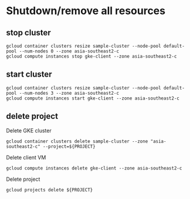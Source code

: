 # Shutdown/remove all resources
## stop cluster
```
gcloud container clusters resize sample-cluster --node-pool default-pool --num-nodes 0 --zone asia-southeast2-c
gcloud compute instances stop gke-client --zone asia-southeast2-c
```
## start cluster
```
gcloud container clusters resize sample-cluster --node-pool default-pool --num-nodes 3 --zone asia-southeast2-c
gcloud compute instances start gke-client --zone asia-southeast2-c
```
## delete project
Delete GKE cluster
```
gcloud container clusters delete sample-cluster --zone "asia-southeast2-c" --project=${PROJECT}
```
Delete client VM
```
gcloud compute instances delete gke-client --zone asia-southeast2-c
```
Delete project
```
gcloud projects delete ${PROJECT}
```
